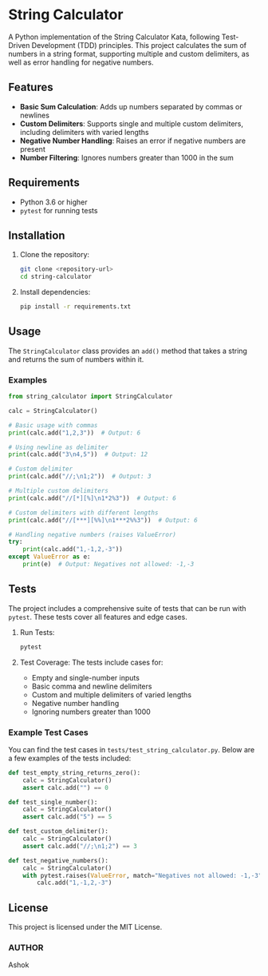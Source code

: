 # String Calculator

A Python implementation of the String Calculator Kata, following Test-Driven Development (TDD) principles. This project calculates the sum of numbers in a string format, supporting multiple and custom delimiters, as well as error handling for negative numbers.

## Features

- **Basic Sum Calculation**: Adds up numbers separated by commas or newlines
- **Custom Delimiters**: Supports single and multiple custom delimiters, including delimiters with varied lengths
- **Negative Number Handling**: Raises an error if negative numbers are present
- **Number Filtering**: Ignores numbers greater than 1000 in the sum

## Requirements

- Python 3.6 or higher
- `pytest` for running tests

## Installation

1. Clone the repository:

   ```bash
   git clone <repository-url>
   cd string-calculator
   ```

2. Install dependencies:
   ```bash
   pip install -r requirements.txt
   ```

## Usage

The `StringCalculator` class provides an `add()` method that takes a string and returns the sum of numbers within it.

### Examples

```python
from string_calculator import StringCalculator

calc = StringCalculator()

# Basic usage with commas
print(calc.add("1,2,3"))  # Output: 6

# Using newline as delimiter
print(calc.add("3\n4,5"))  # Output: 12

# Custom delimiter
print(calc.add("//;\n1;2"))  # Output: 3

# Multiple custom delimiters
print(calc.add("//[*][%]\n1*2%3"))  # Output: 6

# Custom delimiters with different lengths
print(calc.add("//[***][%%]\n1***2%%3"))  # Output: 6

# Handling negative numbers (raises ValueError)
try:
    print(calc.add("1,-1,2,-3"))
except ValueError as e:
    print(e)  # Output: Negatives not allowed: -1,-3
```

## Tests

The project includes a comprehensive suite of tests that can be run with `pytest`. These tests cover all features and edge cases.

1. Run Tests:

   ```bash
   pytest
   ```

2. Test Coverage:
   The tests include cases for:
   - Empty and single-number inputs
   - Basic comma and newline delimiters
   - Custom and multiple delimiters of varied lengths
   - Negative number handling
   - Ignoring numbers greater than 1000

### Example Test Cases

You can find the test cases in `tests/test_string_calculator.py`. Below are a few examples of the tests included:

```python
def test_empty_string_returns_zero():
    calc = StringCalculator()
    assert calc.add("") == 0

def test_single_number():
    calc = StringCalculator()
    assert calc.add("5") == 5

def test_custom_delimiter():
    calc = StringCalculator()
    assert calc.add("//;\n1;2") == 3

def test_negative_numbers():
    calc = StringCalculator()
    with pytest.raises(ValueError, match="Negatives not allowed: -1,-3"):
        calc.add("1,-1,2,-3")
```

## License

This project is licensed under the MIT License.

### AUTHOR

Ashok
